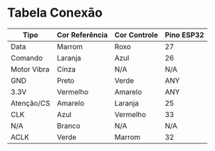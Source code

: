 # Tabela Conexão

| Tipo        | Cor Referência | Cor Controle | Pino ESP32 |
| ----------- | -------------- | ------------ | ---------- |
| Data        | Marrom         | Roxo         | 27         |
| Comando     | Laranja        | Azul         | 26         |
| Motor Vibra | Cinza          | N/A          | N/A        |
| GND         | Preto          | Verde        | ANY        |
| 3.3V        | Vermelho       | Amarelo      | ANY        |
| Atenção/CS  | Amarelo        | Laranja      | 25         |
| CLK         | Azul           | Vermelho     | 33         |
| N/A         | Branco         | N/A          | N/A        |
| ACLK        | Verde          | Marrom       | 32         |
